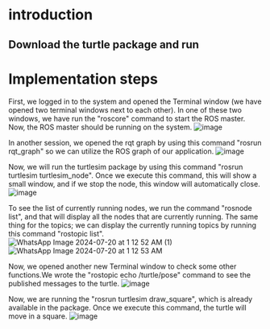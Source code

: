 
# introduction
## Download the turtle package and run 
# Implementation steps
First, we logged in to the system and opened the Terminal window (we have opened two terminal windows next to each other).
In one of these two windows, we have run the "roscore" command to start the ROS master. Now, the ROS master should be running on the system.
![image](https://github.com/user-attachments/assets/46ea634d-236f-4896-b666-8462f92f4c92)

In another session, we opened the rqt graph by using this command "rosrun rqt_graph" so we can utilize the ROS graph of our application.
![image](https://github.com/user-attachments/assets/ee4a3bf6-dc7c-4969-a5aa-e031ca5f7253)

Now, we will run the turtlesim package by using this command "rosrun turtlesim turtlesim_node". Once we execute this command, this will show a small window, and if we stop the node, this window will automatically close.
![image](https://github.com/user-attachments/assets/bbb56123-8ce5-4625-86ac-8cacc4f23181)

To see the list of currently running nodes, we run the command "rosnode list", and that will display all the nodes that are currently running. The same thing for the topics; we can display the currently running topics by running this command "rostopic list".
![WhatsApp Image 2024-07-20 at 1 12 52 AM (1)](https://github.com/user-attachments/assets/d9382ae4-3356-41d5-8198-30b24e16d143)
![WhatsApp Image 2024-07-20 at 1 12 53 AM](https://github.com/user-attachments/assets/f16fc5c4-5ea6-4149-9b57-fb413bcfcb8f)

Now, we opened another new Terminal window to check some other functions.We wrote the "rostopic echo /turtle/pose" command to see the published messages to the turtle.
![image](https://github.com/user-attachments/assets/21fd7422-26bd-43dd-b93e-071f64944cba)



Now, we are running the "rosrun turtlesim draw_square", which is already available in the package. Once we execute this command, the turtle will move in a square.
![image](https://github.com/user-attachments/assets/0285e953-cd63-4daa-b8b3-e2bc9ad36047)
